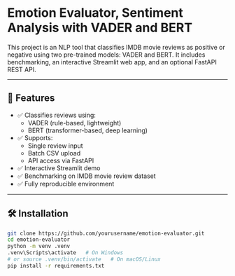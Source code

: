 # Emotion Evaluator, Sentiment Analysis with VADER and BERT

This project is an NLP tool that classifies IMDB movie reviews as positive or negative using two pre-trained models: VADER and BERT. It includes benchmarking, an interactive Streamlit web app, and an optional FastAPI REST API.

---

## 🚀 Features

- ✅ Classifies reviews using:
  - VADER (rule-based, lightweight)
  - BERT (transformer-based, deep learning)
- ✅ Supports:
  - Single review input
  - Batch CSV upload
  - API access via FastAPI
- ✅ Interactive Streamlit demo
- ✅ Benchmarking on IMDB movie review dataset
- ✅ Fully reproducible environment

---

## 🛠 Installation

```bash
git clone https://github.com/yourusername/emotion-evaluator.git
cd emotion-evaluator
python -m venv .venv
.venv\Scripts\activate   # On Windows
# or source .venv/bin/activate   # On macOS/Linux
pip install -r requirements.txt
